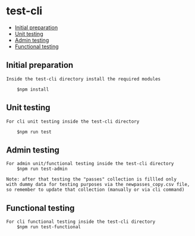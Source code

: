 # test-cli

<!-- toc -->
* [Initial preparation](#initial_preparation)
* [Unit testing](#unit_testing)
* [Admin testing](#admin)
* [Functional testing](#functional_testing)
<!-- tocstop -->

## Initial preparation
<!-- initial_preparation -->
```
Inside the test-cli directory install the required modules

    $npm install

```
<!-- initial_preparationstop -->
## Unit testing
<!-- unit_testing -->
```
For cli unit testing inside the test-cli directory 

    $npm run test

```
<!-- unit_testingstop -->

## Admin testing
<!-- admin_testing -->
```
For admin unit/functional testing inside the test-cli directory 
    $npm run test-admin 

Note: after that testing the "passes" collection is fillled only 
with dummy data for testing purposes via the newpasses_copy.csv file, 
so remember to update that collection (manually or via cli command)

```
<!-- admin_testingstop -->

## Functional testing
<!-- functional_testing -->
```
For cli functional testing inside the test-cli directory 
    $npm run test-functional

```
<!-- functional_testingstop -->